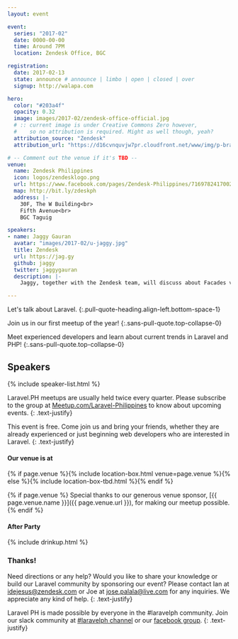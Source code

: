 ```yaml
---
layout: event

event:
  series: "2017-02"
  date: 0000-00-00
  time: Around 7PM
  location: Zendesk Office, BGC

registration:
  date: 2017-02-13
  state: announce # announce | limbo | open | closed | over
  signup: http://walapa.com

hero:
  color: "#203a4f"
  opacity: 0.32
  image: images/2017-02/zendesk-office-official.jpg
  # :: current image is under Creative Commons Zero however,
  #    so no attribution is required. Might as well though, yeah?
  attribution_source: "Zendesk"
  attribution_url: "https://d16cvnquvjw7pr.cloudfront.net/www/img/p-brand/office/hi-res/EG0A0722.jpg"

# -- Comment out the venue if it's TBD --
venue:
  name: Zendesk Philippines
  icon: logos/zendesklogo.png
  url: https://www.facebook.com/pages/Zendesk-Philippines/716978241700279
  map: http://bit.ly/zdeskph
  address: |-
    30F, The W Building<br>
    Fifth Avenue<br>
    BGC Taguig 

speakers:
- name: Jaggy Gauran
  avatar: "images/2017-02/u-jaggy.jpg"
  title: Zendesk
  url: https://jag.gy
  github: jaggy
  twitter: jaggygauran
  description: |- 
    Jaggy, together with the Zendesk team, will discuss about Facades vs Dependency Injection, and Domain Driven Design. 

---
```


Let's talk about Laravel.
{:.pull-quote-heading.align-left.bottom-space-1}

Join us in our first meetup of the year!
{:.sans-pull-quote.top-collapse-0}

Meet experienced developers and learn about current trends in Laravel and PHP!
{:.sans-pull-quote.top-collapse-0}

## Speakers

{% include speaker-list.html %}

Laravel.PH meetups are usually held twice every quarter. Please subscribe to the group at [Meetup.com/Laravel-Philippines](https://www.meetup.com/Laravel-Philippines/) to know about upcoming events. 
{: .text-justify}

This event is free. Come join us and bring your friends, whether they are already experienced or just beginning web developers who are interested in Laravel.
{: .text-justify}

#### Our venue is at

{% if page.venue %}{% include location-box.html venue=page.venue %}{% else %}{% include location-box-tbd.html %}{% endif %}

{% if page.venue %} Special thanks to our generous venue sponsor, [{{ page.venue.name }}]({{ page.venue.url }}), for making our meetup possible.  {% endif %} 

#### After Party

{% include drinkup.html %}

### Thanks!

Need directions or any help? Would you like to share your knowledge or build our Laravel community by sponsoring our event? Please contact Ian at [idejesus@zendesk.com](mailto:idejesus@zendesk.com) or Joe at [jose.palala@live.com](mailto:jose.palala@live.com) for any inquiries. We appreciate any kind of help.
{: .text-justify}

Laravel PH is made possible by everyone in the #laravelph community. Join our slack community at [#laravelph channel](http://phackers.io) or our [facebook group](https://www.facebook.com/groups/laravelph/).
{: .text-justify}